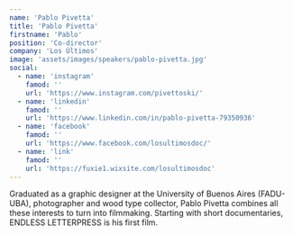 ```yaml
---
name: 'Pablo Pivetta'
title: 'Pablo Pivetta'
firstname: 'Pablo'
position: 'Co-director'
company: 'Los Últimos'
image: 'assets/images/speakers/pablo-pivetta.jpg'
social:
  - name: 'instagram'
    famod: ''
    url: 'https://www.instagram.com/pivettoski/'
  - name: 'linkedin'
    famod: ''
    url: 'https://www.linkedin.com/in/pablo-pivetta-79350936'
  - name: 'facebook'
    famod: ''
    url: 'https://www.facebook.com/losultimosdoc/'
  - name: 'link'
    famod: ''
    url: 'https://fuxie1.wixsite.com/losultimosdoc'
---
```


Graduated as a graphic designer at the University of Buenos Aires (FADU-UBA), photographer and wood type collector, Pablo Pivetta combines all these interests to turn into filmmaking. Starting with short documentaries, ENDLESS LETTERPRESS is his first film.
